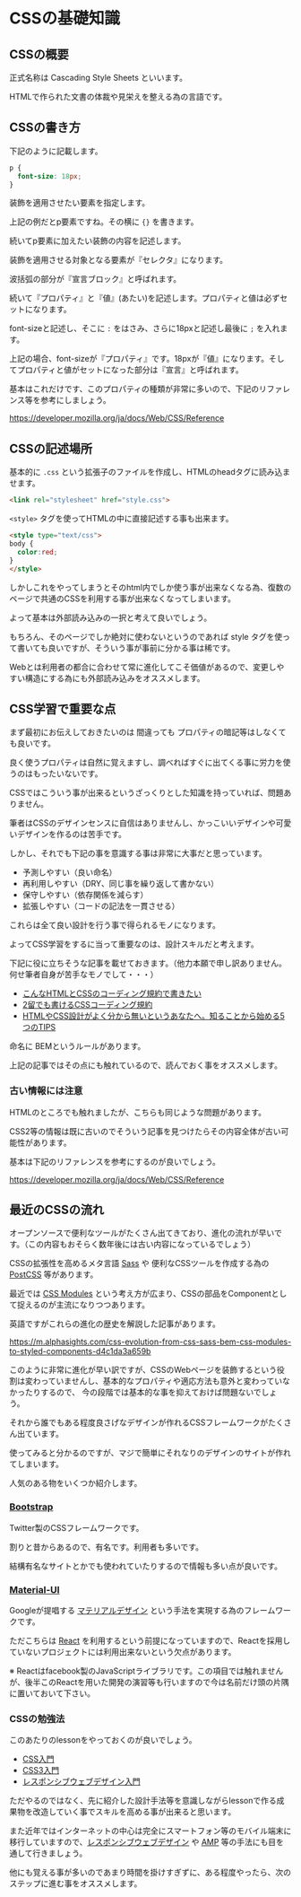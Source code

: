 # CSSの基礎知識

## CSSの概要

正式名称は Cascading Style Sheets といいます。

HTMLで作られた文書の体裁や見栄えを整える為の言語です。

## CSSの書き方

下記のように記載します。

```css
p {
  font-size: 18px;
}
```

装飾を適用させたい要素を指定します。

上記の例だとp要素ですね。その横に `{}` を書きます。

続いてp要素に加えたい装飾の内容を記述します。

装飾を適用させる対象となる要素が『セレクタ』になります。

波括弧の部分が『宣言ブロック』と呼ばれます。

続いて『プロパティ』と『値』(あたい)を記述します。プロパティと値は必ずセットになります。

font-sizeと記述し、そこに `:` をはさみ、さらに18pxと記述し最後に `;` を入れます。

上記の場合、font-sizeが『プロパティ』です。18pxが『値』になります。そしてプロパティと値がセットになった部分は『宣言』と呼ばれます。

基本はこれだけです、このプロパティの種類が非常に多いので、下記のリファレンス等を参考にしましょう。

https://developer.mozilla.org/ja/docs/Web/CSS/Reference

## CSSの記述場所

基本的に `.css` という拡張子のファイルを作成し、HTMLのheadタグに読み込ませます。

```html
<link rel="stylesheet" href="style.css">
```

`<style>` タグを使ってHTMLの中に直接記述する事も出来ます。

```html
<style type="text/css">
body {
  color:red;
}
</style>
```

しかしこれをやってしまうとそのhtml内でしか使う事が出来なくなる為、復数のページで共通のCSSを利用する事が出来なくなってしまいます。

よって基本は外部読み込みの一択と考えて良いでしょう。

もちろん、そのページでしか絶対に使わないというのであれば style タグを使って書いても良いですが、そういう事が事前に分かる事は稀です。

Webとは利用者の都合に合わせて常に進化してこそ価値があるので、変更しやすい構造にする為にも外部読み込みをオススメします。

## CSS学習で重要な点

まず最初にお伝えしておきたいのは 間違っても プロパティの暗記等はしなくても良いです。

良く使うプロパティは自然に覚えますし、調べればすぐに出てくる事に労力を使うのはもったいないです。

CSSではこういう事が出来るというざっくりとした知識を持っていれば、問題ありません。

筆者はCSSのデザインセンスに自信はありませんし、かっこいいデザインや可愛いデザインを作るのは苦手です。

しかし、それでも下記の事を意識する事は非常に大事だと思っています。

- 予測しやすい（良い命名）
- 再利用しやすい（DRY、同じ事を繰り返して書かない）
- 保守しやすい（依存関係を減らす）
- 拡張しやすい（コードの記法を一貫させる）

これらは全て良い設計を行う事で得られるモノになります。

よってCSS学習をするに当って重要なのは、設計スキルだと考えます。

下記に役に立ちそうな記事を載せておきます。（他力本願で申し訳ありません。何せ筆者自身が苦手なモノでして・・・）

- [こんなHTMLとCSSのコーディング規約で書きたい](https://qiita.com/pugiemonn/items/964203782e1fcb3d02c3)
- [2留でも書けるCSSコーディング規約](https://qiita.com/oreo/items/33da466480b2653bd5af)
- [HTMLやCSS設計がよく分から無いというあなたへ。知ることから始める5つのTIPS](https://qiita.com/R-Yoshi/items/30f965dc44b7c533ef95)

命名に BEMというルールがあります。

上記の記事ではその点にも触れているので、読んでおく事をオススメします。

### 古い情報には注意

HTMLのところでも触れましたが、こちらも同じような問題があります。

CSS2等の情報は既に古いのでそういう記事を見つけたらその内容全体が古い可能性があります。

基本は下記のリファレンスを参考にするのが良いでしょう。

https://developer.mozilla.org/ja/docs/Web/CSS/Reference

## 最近のCSSの流れ

オープンソースで便利なツールがたくさん出てきており、進化の流れが早いです。（この内容もおそらく数年後には古い内容になっているでしょう）

CSSの拡張性を高めるメタ言語 [Sass](https://ja.wikipedia.org/wiki/Sass) や 便利なCSSツールを作成する為の [PostCSS](https://qiita.com/morishitter/items/4a04eb144abf49f41d7d) 等があります。

最近では [CSS Modules](https://github.com/css-modules/css-modules) という考え方が広まり、CSSの部品をComponentとして捉えるのが主流になりつつあります。

英語ですがこれらの進化の歴史を解説した記事があります。

https://m.alphasights.com/css-evolution-from-css-sass-bem-css-modules-to-styled-components-d4c1da3a659b

このように非常に進化が早い訳ですが、CSSのWebページを装飾するという役割は変わっていませんし、基本的なプロパティや適応方法も意外と変わっていなかったりするので、
今の段階では基本的な事を抑えておけば問題ないでしょう。

それから誰でもある程度良さげなデザインが作れるCSSフレームワークがたくさん出ています。

使ってみると分かるのですが、マジで簡単にそれなりのデザインのサイトが作れてしまいます。

人気のある物をいくつか紹介します。

### [Bootstrap](http://getbootstrap.com/)

Twitter製のCSSフレームワークです。

割りと昔からあるので、有名です。利用者も多いです。

結構有名なサイトとかでも使われていたりするので情報も多い点が良いです。

### [Material-UI](http://www.material-ui.com/#/)

Googleが提唱する [マテリアルデザイン](https://qiita.com/nogson/items/804dd3a879f482fb7018) という手法を実現する為のフレームワークです。

ただこちらは [React](https://reactjs.org/) を利用するという前提になっていますので、Reactを採用していないプロジェクトには利用出来ないという欠点があります。

※ Reactはfacebook製のJavaScriptライブラリです。この項目では触れませんが、後半このReactを用いた開発の演習等も行いますので今は名前だけ頭の片隅に置いておいて下さい。

### CSSの勉強法

このあたりのlessonをやっておくのが良いでしょう。

- [CSS入門](https://dotinstall.com/lessons/basic_css_v3)
- [CSS3入門](https://dotinstall.com/lessons/basic_css3_v2)
- [レスポンシブウェブデザイン入門](https://dotinstall.com/lessons/basic_responsivewebdesign)

ただやるのではなく、先に紹介した設計手法等を意識しながらlessonで作る成果物を改造していく事でスキルを高める事が出来ると思います。

また近年ではインターネットの中心は完全にスマートフォン等のモバイル端末に移行していますので、[レスポンシブウェブデザイン](https://liginc.co.jp/369022/) や [AMP](https://digitalidentity.co.jp/blog/seo/amp/what-is-amp.html) 等の手法にも目を通して行きましょう。

他にも覚える事が多いのであまり時間を掛けすぎずに、ある程度やったら、次のステップに進む事をオススメします。

